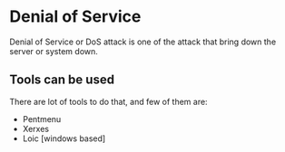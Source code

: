 # Denial of Service

Denial of Service or DoS attack is one of the attack that bring down the server or system down.

## Tools can be used

There are lot of tools to do that, and few of them are:

- Pentmenu
- Xerxes
- Loic [windows based]
